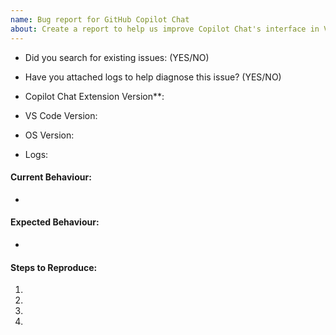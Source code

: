```yaml
---
name: Bug report for GitHub Copilot Chat
about: Create a report to help us improve Copilot Chat's interface in VS Code
---
```

- Did you search for existing issues: (YES/NO)
- Have you attached logs to help diagnose this issue? (YES/NO)
   
- Copilot Chat Extension Version**:
- VS Code Version:
- OS Version:
- Logs:

#### Current Behaviour: 
- 
#### Expected Behaviour:
- 

<!-- Please give as much details as you can, so that it is easily reproducable -->
#### Steps to Reproduce:
1. 
2.
3.
4.


<!-- 
* How to check logs explained in this url: https://docs.github.com/en/copilot/troubleshooting-github-copilot/viewing-logs-for-github-copilot-in-your-environment?tool=vscode  
** You can check the version from extensions tab on Activity Bar
-->
